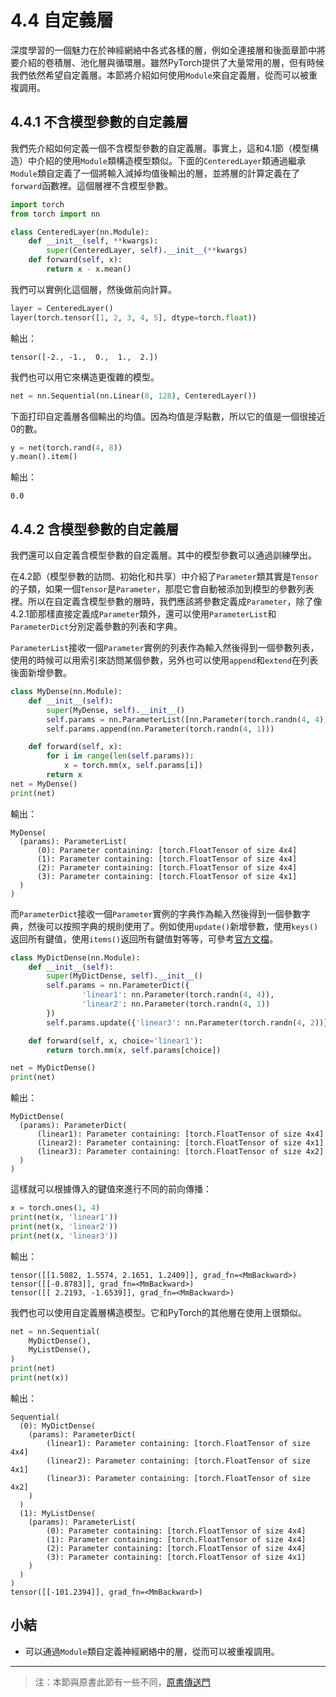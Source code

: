# 4.4 自定義層

深度學習的一個魅力在於神經網絡中各式各樣的層，例如全連接層和後面章節中將要介紹的卷積層、池化層與循環層。雖然PyTorch提供了大量常用的層，但有時候我們依然希望自定義層。本節將介紹如何使用`Module`來自定義層，從而可以被重複調用。


## 4.4.1 不含模型參數的自定義層

我們先介紹如何定義一個不含模型參數的自定義層。事實上，這和4.1節（模型構造）中介紹的使用`Module`類構造模型類似。下面的`CenteredLayer`類通過繼承`Module`類自定義了一個將輸入減掉均值後輸出的層，並將層的計算定義在了`forward`函數裡。這個層裡不含模型參數。

``` python
import torch
from torch import nn

class CenteredLayer(nn.Module):
    def __init__(self, **kwargs):
        super(CenteredLayer, self).__init__(**kwargs)
    def forward(self, x):
        return x - x.mean()
```

我們可以實例化這個層，然後做前向計算。

``` python
layer = CenteredLayer()
layer(torch.tensor([1, 2, 3, 4, 5], dtype=torch.float))
```
輸出：
```
tensor([-2., -1.,  0.,  1.,  2.])
```

我們也可以用它來構造更復雜的模型。

``` python
net = nn.Sequential(nn.Linear(8, 128), CenteredLayer())
```

下面打印自定義層各個輸出的均值。因為均值是浮點數，所以它的值是一個很接近0的數。

``` python
y = net(torch.rand(4, 8))
y.mean().item()
```
輸出：
```
0.0
```

## 4.4.2 含模型參數的自定義層

我們還可以自定義含模型參數的自定義層。其中的模型參數可以通過訓練學出。

在4.2節（模型參數的訪問、初始化和共享）中介紹了`Parameter`類其實是`Tensor`的子類，如果一個`Tensor`是`Parameter`，那麼它會自動被添加到模型的參數列表裡。所以在自定義含模型參數的層時，我們應該將參數定義成`Parameter`，除了像4.2.1節那樣直接定義成`Parameter`類外，還可以使用`ParameterList`和`ParameterDict`分別定義參數的列表和字典。

`ParameterList`接收一個`Parameter`實例的列表作為輸入然後得到一個參數列表，使用的時候可以用索引來訪問某個參數，另外也可以使用`append`和`extend`在列表後面新增參數。
``` python
class MyDense(nn.Module):
    def __init__(self):
        super(MyDense, self).__init__()
        self.params = nn.ParameterList([nn.Parameter(torch.randn(4, 4)) for i in range(3)])
        self.params.append(nn.Parameter(torch.randn(4, 1)))

    def forward(self, x):
        for i in range(len(self.params)):
            x = torch.mm(x, self.params[i])
        return x
net = MyDense()
print(net)
```
輸出：
```
MyDense(
  (params): ParameterList(
      (0): Parameter containing: [torch.FloatTensor of size 4x4]
      (1): Parameter containing: [torch.FloatTensor of size 4x4]
      (2): Parameter containing: [torch.FloatTensor of size 4x4]
      (3): Parameter containing: [torch.FloatTensor of size 4x1]
  )
)
```
而`ParameterDict`接收一個`Parameter`實例的字典作為輸入然後得到一個參數字典，然後可以按照字典的規則使用了。例如使用`update()`新增參數，使用`keys()`返回所有鍵值，使用`items()`返回所有鍵值對等等，可參考[官方文檔](https://pytorch.org/docs/stable/nn.html#parameterdict)。

``` python
class MyDictDense(nn.Module):
    def __init__(self):
        super(MyDictDense, self).__init__()
        self.params = nn.ParameterDict({
                'linear1': nn.Parameter(torch.randn(4, 4)),
                'linear2': nn.Parameter(torch.randn(4, 1))
        })
        self.params.update({'linear3': nn.Parameter(torch.randn(4, 2))}) # 新增

    def forward(self, x, choice='linear1'):
        return torch.mm(x, self.params[choice])

net = MyDictDense()
print(net)
```
輸出：
```
MyDictDense(
  (params): ParameterDict(
      (linear1): Parameter containing: [torch.FloatTensor of size 4x4]
      (linear2): Parameter containing: [torch.FloatTensor of size 4x1]
      (linear3): Parameter containing: [torch.FloatTensor of size 4x2]
  )
)
```
這樣就可以根據傳入的鍵值來進行不同的前向傳播：
``` python
x = torch.ones(1, 4)
print(net(x, 'linear1'))
print(net(x, 'linear2'))
print(net(x, 'linear3'))
```
輸出：
```
tensor([[1.5082, 1.5574, 2.1651, 1.2409]], grad_fn=<MmBackward>)
tensor([[-0.8783]], grad_fn=<MmBackward>)
tensor([[ 2.2193, -1.6539]], grad_fn=<MmBackward>)
```

我們也可以使用自定義層構造模型。它和PyTorch的其他層在使用上很類似。

``` python
net = nn.Sequential(
    MyDictDense(),
    MyListDense(),
)
print(net)
print(net(x))
```
輸出：
```
Sequential(
  (0): MyDictDense(
    (params): ParameterDict(
        (linear1): Parameter containing: [torch.FloatTensor of size 4x4]
        (linear2): Parameter containing: [torch.FloatTensor of size 4x1]
        (linear3): Parameter containing: [torch.FloatTensor of size 4x2]
    )
  )
  (1): MyListDense(
    (params): ParameterList(
        (0): Parameter containing: [torch.FloatTensor of size 4x4]
        (1): Parameter containing: [torch.FloatTensor of size 4x4]
        (2): Parameter containing: [torch.FloatTensor of size 4x4]
        (3): Parameter containing: [torch.FloatTensor of size 4x1]
    )
  )
)
tensor([[-101.2394]], grad_fn=<MmBackward>)
```

## 小結

* 可以通過`Module`類自定義神經網絡中的層，從而可以被重複調用。


-----------
> 注：本節與原書此節有一些不同，[原書傳送門](https://zh.d2l.ai/chapter_deep-learning-computation/custom-layer.html)

